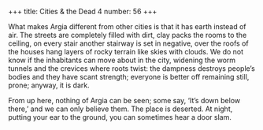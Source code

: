 +++
title: Cities & the Dead 4
number: 56
+++

What makes Argia different from other cities is that it has earth instead of air. The streets are completely filled with dirt, clay packs the rooms to the ceiling, on every stair another stairway is set in negative, over the roofs of the houses hang layers of rocky terrain like skies with clouds. We do not know if the inhabitants can move about in the city, widening the worm tunnels and the crevices where roots twist: the dampness destroys people’s bodies and they have scant strength; everyone is better off remaining still, prone; anyway, it is dark.

From up here, nothing of Argia can be seen; some say, ‘It’s down below there,’ and we can only believe them. The place is deserted. At night, putting your ear to the ground, you can sometimes hear a door slam.